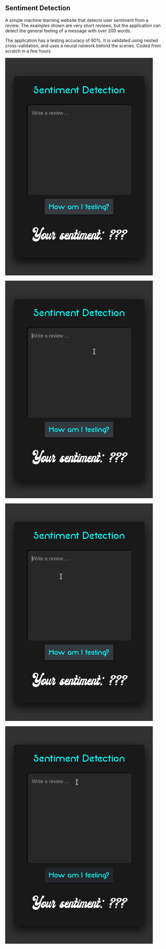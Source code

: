 <b> Sentiment Detection </b>
-
A simple machine learning website that detects user sentiment from a review. The examples shown are very short reviews, but the application can detect the general feeling of a message with over 200 words.

The application has a testing accuracy of 90%. It is validated using nested cross-validation, and uses a neural network behind the scenes. Coded from scratch in a few hours.

  ![](demo.gif)

  ![](demo2.gif)

  ![](demo3.gif)

  ![](demo4.gif)
  